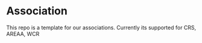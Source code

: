 # Association
This repo is a template for our associations. Currently its supported for CRS, AREAA, WCR
